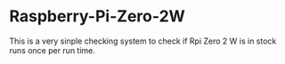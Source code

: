 # Raspberry-Pi-Zero-2W
This is a very sinple checking system to check if Rpi Zero 2 W is in stock runs once per run time. 
